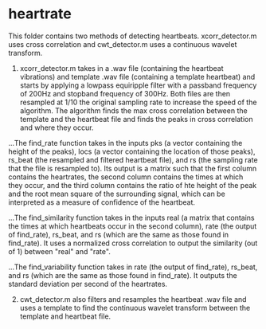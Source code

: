 # heartrate
This folder contains two methods of detecting heartbeats. xcorr_detector.m uses cross correlation and cwt_detector.m uses a continuous wavelet transform. 

1. xcorr_detector.m takes in a .wav file (containing the heartbeat vibrations) and template .wav file (containing a template heartbeat) and starts by applying a lowpass equiripple filter with a passband frequency of 200Hz and stopband frequency of 300Hz. Both files are then resampled at 1/10 the original sampling rate to increase the speed of the algorithm. The algorithm finds the max cross correlation between the template and the heartbeat file and finds the peaks in cross correlation and where they occur. 

...The find_rate function takes in the inputs pks (a vector containing the height of the peaks), locs (a vector containing the location of those peaks), rs_beat (the resampled and filtered heartbeat file), and rs (the sampling rate that the file is resampled to). Its output is a matrix such that the first column contains the heartrates, the second column contains the times at which they occur, and the third column contains the ratio of hte height of the peak and the root mean square of the surrounding signal, which can be interpreted as a measure of confidence of the heartbeat. 

...The find_similarity function takes in the inputs real (a matrix that contains the times at which heartbeats occur in the second column), rate (the output of find_rate), rs_beat, and rs (which are the same as those found in find_rate). It uses a normalized cross correlation to output the similarity (out of 1) between "real" and "rate".

...The find_variability function takes in rate (the output of find_rate), rs_beat, and rs (which are the same as those found in find_rate). It outputs the standard deviation per second of the heartrates. 

2. cwt_detector.m also filters and resamples the heartbeat .wav file and uses a template to find the continuous wavelet transform between the template and heartbeat file. 
